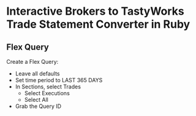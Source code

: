 # Interactive Brokers to TastyWorks Trade Statement Converter in Ruby

## Flex Query

Create a Flex Query:

- Leave all defaults
- Set time period to LAST 365 DAYS
- In Sections, select Trades
    + Select Executions
    + Select All
- Grab the Query ID
